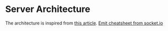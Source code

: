 # **Server** Architecture

The architecture is inspired from [this article](http://blog.js-republic.com/mes-conseils-dutilisation-de-socket-io/).
[Emit cheatsheet from socket.io](https://socket.io/docs/emit-cheatsheet/)
